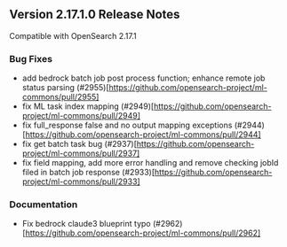 ## Version 2.17.1.0 Release Notes

Compatible with OpenSearch 2.17.1

### Bug Fixes
* add bedrock batch job post process function; enhance remote job status parsing (#2955)[https://github.com/opensearch-project/ml-commons/pull/2955]
* fix ML task index mapping (#2949)[https://github.com/opensearch-project/ml-commons/pull/2949]
* fix full_response false and no output mapping exceptions (#2944)[https://github.com/opensearch-project/ml-commons/pull/2944]
* fix get batch task bug (#2937)[https://github.com/opensearch-project/ml-commons/pull/2937]
* fix field mapping, add more error handling and remove checking jobId filed in batch job response (#2933)[https://github.com/opensearch-project/ml-commons/pull/2933]

### Documentation
* Fix bedrock claude3 blueprint typo (#2962)[https://github.com/opensearch-project/ml-commons/pull/2962]
